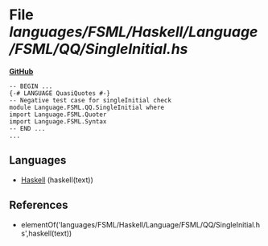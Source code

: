# File _languages/FSML/Haskell/Language/FSML/QQ/SingleInitial.hs_
**[GitHub](https://github.com/softlang/yas/blob/master/languages/FSML/Haskell/Language/FSML/QQ/SingleInitial.hs)**
```
-- BEGIN ...
{-# LANGUAGE QuasiQuotes #-}
-- Negative test case for singleInitial check
module Language.FSML.QQ.SingleInitial where
import Language.FSML.Quoter
import Language.FSML.Syntax
-- END ...
...
```

## Languages
* [Haskell](../languages/Haskell.md) (haskell(text))

## References
* elementOf('languages/FSML/Haskell/Language/FSML/QQ/SingleInitial.hs',haskell(text))
